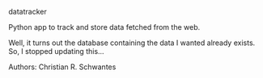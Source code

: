 datatracker

Python app to track and store data fetched from the web.

Well, it turns out the database containing the data I wanted already exists. So, I stopped updating this...

Authors: Christian R. Schwantes


